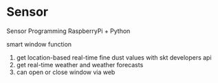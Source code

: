 # Sensor
Sensor Programming
RaspberryPi + Python

smart window function
1. get location-based real-time fine dust values with skt developers api
2. get real-time weather and weather forecasts
3. can open or close window via web 
